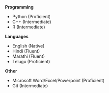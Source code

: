 **Programming**
* Python (Proficient)
* C++ (Intermediate)
* R (Intermediate)


**Languages**
* English (Native)
* Hindi (Fluent)
* Marathi (Fluent)
* Telugu (Proficient)

**Other**
* Microsoft Word/Excel/Powerpoint (Proficient)
* Git (Intermediate)

